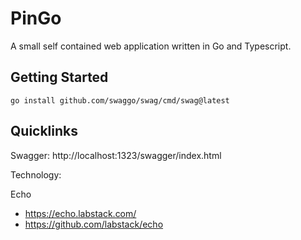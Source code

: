 # PinGo

A small self contained web application written in Go and Typescript.


## Getting Started

```console
go install github.com/swaggo/swag/cmd/swag@latest
```

## Quicklinks

Swagger: http://localhost:1323/swagger/index.html

Technology:

Echo
 - https://echo.labstack.com/
 - https://github.com/labstack/echo

